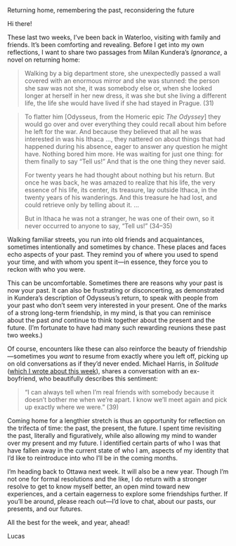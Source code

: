 Returning home, remembering the past, reconsidering the future

Hi there!

These last two weeks, I’ve been back in Waterloo, visiting with family and friends. It’s been comforting and revealing. Before I get into my own reflections, I want to share two passages from Milan Kundera’s _Ignorance_, a novel on returning home:

> Walking by a big department store, she unexpectedly passed a wall covered with an enormous mirror and she was stunned: the person she saw was not she, it was somebody else or, when she looked longer at herself in her new dress, it was she but she living a different life, the life she would have lived if she had stayed in Prague. (31)

> To flatter him [Odysseus, from the Homeric epic _The Odyssey_] they would go over and over everything they could recall about him before he left for the war. And because they believed that all he was interested in was his Ithaca …, they nattered on about things that had happened during his absence, eager to answer any question he might have. Nothing bored him more. He was waiting for just one thing: for them finally to say “Tell us!” And that is the one thing they never said.
>
> For twenty years he had thought about nothing but his return. But once he was back, he was amazed to realize that his life, the very essence of his life, its center, its treasure, lay outside Ithaca, in the twenty years of his wanderings. And this treasure he had lost, and could retrieve only by telling about it. …
>
> But in Ithaca he was not a stranger, he was one of their own, so it never occurred to anyone to say, “Tell us!” (34–35)

Walking familiar streets, you run into old friends and acquaintances, sometimes intentionally and sometimes by chance. These places and faces echo aspects of your past. They remind you of where you used to spend your time, and with whom you spent it—in essence, they force you to reckon with who you were.

This can be uncomfortable. Sometimes there are reasons why your past is now your past. It can also be frustrating or disconcerting, as demonstrated in Kundera’s description of Odysseus’s return, to speak with people from your past who don’t seem very interested in your present. One of the marks of a strong long-term friendship, in my mind, is that you can reminisce about the past _and_ continue to think together about the present and the future. (I’m fortunate to have had many such rewarding reunions these past two weeks.)

Of course, encounters like these can also reinforce the beauty of friendship—sometimes you _want_ to resume from exactly where you left off, picking up on old conversations as if they’d never ended. Michael Harris, in _Solitude_ ([which I wrote about this week](https://lucascherkewski.com/study/michael-harris-solitude/)), shares a conversation with an ex-boyfriend, who beautifully describes this sentiment:

> “I can always tell when I’m real friends with somebody because it doesn’t bother me when we’re apart. I know we’ll meet again and pick up exactly where we were.” (39)

Coming home for a lengthier stretch is thus an opportunity for reflection on the trifecta of time: the past, the present, the future. I spent time revisiting the past, literally and figuratively, while also allowing my mind to wander over my present and my future. I identified certain parts of who I was that have fallen away in the current state of who I am, aspects of my identity that I’d like to reintroduce into who I’ll be in the coming months.

I’m heading back to Ottawa next week. It will also be a new year. Though I’m not one for formal resolutions and the like, I do return with a stronger resolve to get to know myself better, an open mind toward new experiences, and a certain eagerness to explore some friendships further. If you’ll be around, please reach out—I’d love to chat, about our pasts, our presents, and our futures.

All the best for the week, and year, ahead!

Lucas